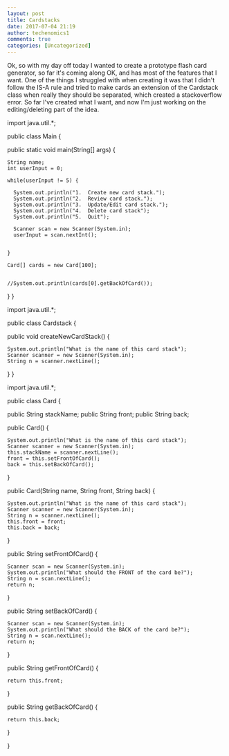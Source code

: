 ```yaml
---
layout: post
title: Cardstacks
date: 2017-07-04 21:19
author: techenomics1
comments: true
categories: [Uncategorized]
---
```

Ok, so with my day off today I wanted to create a prototype flash card generator, so far it's coming along OK, and has most of the features that I want.  One of the things I struggled with when creating it was that I didn't follow the IS-A rule and tried to make cards an extension of the Cardstack class when really they should be separated, which created a stackoverflow error.  So far I've created what I want, and now I'm just working on the editing/deleting part of the idea.  

import java.util.*;

public class Main {
  
  public static void main(String[] args) {
    
    String name;
    int userInput = 0;
    
    while(userInput != 5) {
      
      System.out.println("1.  Create new card stack.");
      System.out.println("2.  Review card stack.");
      System.out.println("3.  Update/Edit card stack.");
      System.out.println("4.  Delete card stack");
      System.out.println("5.  Quit");
      
      Scanner scan = new Scanner(System.in);
      userInput = scan.nextInt();
      

    }
    
    Card[] cards = new Card[100];
    
    
    //System.out.println(cards[0].getBackOfCard());
  }
}


import java.util.*;

public class Cardstack {

  public void createNewCardStack() {
    
    System.out.println("What is the name of this card stack");
    Scanner scanner = new Scanner(System.in);
    String n = scanner.nextLine();
  }
}


import java.util.*;

public class Card {
  
  public String stackName;
  public String front;
  public String back;
  
  
  public Card() {
    
    
    System.out.println("What is the name of this card stack");
    Scanner scanner = new Scanner(System.in);
    this.stackName = scanner.nextLine();
    front = this.setFrontOfCard();
    back = this.setBackOfCard();
  }
  
  public Card(String name, String front, String back) {
    
    System.out.println("What is the name of this card stack");
    Scanner scanner = new Scanner(System.in);
    String n = scanner.nextLine();
    this.front = front;
    this.back = back;
  }
  
  public String setFrontOfCard() {
    
    Scanner scan = new Scanner(System.in);
    System.out.println("What should the FRONT of the card be?");
    String n = scan.nextLine();
    return n;
  }
  
  public String setBackOfCard() {
    
    Scanner scan = new Scanner(System.in);
    System.out.println("What should the BACK of the card be?");
    String n = scan.nextLine();
    return n;
  }
  
  public String getFrontOfCard() {
    
    return this.front;
}

  public String getBackOfCard() {
    
    return this.back;
}

 
}